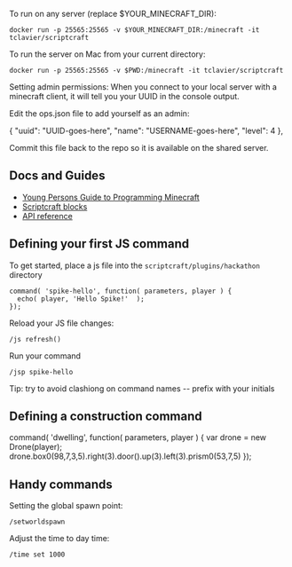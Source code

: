 
To run on any server (replace $YOUR_MINECRAFT_DIR):

    docker run -p 25565:25565 -v $YOUR_MINECRAFT_DIR:/minecraft -it tclavier/scriptcraft

To run the server on Mac from your current directory:

    docker run -p 25565:25565 -v $PWD:/minecraft -it tclavier/scriptcraft


Setting admin permissions:
When you connect to your local server with a minecraft client, it will tell you your UUID in the console output.

Edit the ops.json file to add yourself as an admin:

{
    "uuid": "UUID-goes-here",
    "name": "USERNAME-goes-here",
    "level": 4
  },

Commit this file back to the repo so it is available on the shared server.


Docs and Guides
---------------

* [Young Persons Guide to Programming Minecraft](https://github.com/walterhiggins/ScriptCraft/blob/master/docs/YoungPersonsGuideToProgrammingMinecraft.md)
 * [Scriptcraft blocks](https://github.com/walterhiggins/ScriptCraft/blob/master/docs/YoungPersonsGuideToProgrammingMinecraft.md#common-block-materials)
* [API reference](https://github.com/walterhiggins/ScriptCraft/blob/development/docs/API-Reference.md)



Defining your first JS command
------------------------------

To get started, place a js file into the `scriptcraft/plugins/hackathon` directory

```
command( 'spike-hello', function( parameters, player ) {
  echo( player, 'Hello Spike!'  );
});
```

Reload your JS file changes: 

```
/js refresh()
```

Run your command

```
/jsp spike-hello
```

Tip: try to avoid clashiong on command names -- prefix with your initials

Defining a construction command
-------------------------------
command( 'dwelling', function( parameters, player ) {
    var drone = new Drone(player);
    drone.box0(98,7,3,5).right(3).door().up(3).left(3).prism0(53,7,5)
});


Handy commands
--------------

Setting the global spawn point:

    /setworldspawn

Adjust the time to day time:

    /time set 1000